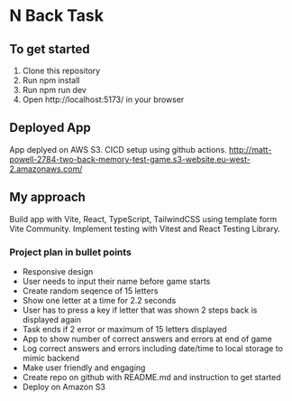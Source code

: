 # N Back Task


## To get started
1. Clone this repository
2. Run npm install
3. Run npm run dev
4. Open http://localhost:5173/ in your browser


## Deployed App
App deplyed on AWS S3.
CICD setup using github actions.
http://matt-powell-2784-two-back-memory-test-game.s3-website.eu-west-2.amazonaws.com/

## My approach
Build app with Vite, React, TypeScript, TailwindCSS using template form Vite Community.
Implement testing with Vitest and React Testing Library.

### Project plan in bullet points

* Responsive design
* User needs to input their name before game starts
* Create random seqence of 15 letters
* Show one letter at a time for 2.2 seconds
* User has to press a key if letter that was shown 2 steps back is displayed again
* Task ends if 2 error or maximum of 15 letters displayed
* App to show number of correct answers and errors at end of game
* Log correct answers and errors including date/time to local storage to mimic backend
* Make user friendly and engaging
* Create repo on github with README.md and instruction to get started
* Deploy on Amazon S3




